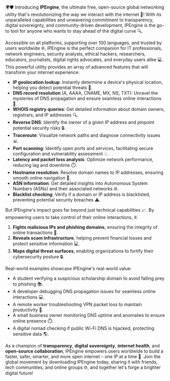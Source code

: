 🌍🛡️ Introducing **IPEngine**, the ultimate free, open-source global networking utility that's revolutionizing the way we interact with the internet 🚀! With its unparalleled capabilities and unwavering commitment to transparency, digital sovereignty, and community-driven development, IPEngine is the go-to tool for anyone who wants to stay ahead of the digital curve 🔍.

Accessible on all platforms, supporting over 100 languages, and trusted by users worldwide 🌐, IPEngine is the perfect companion for IT professionals, network engineers, security analysts, ethical hackers, researchers, educators, journalists, digital rights advocates, and everyday users alike 💻. This powerful utility provides an array of advanced features that will transform your internet experience:

*   **IP geolocation lookup**: Instantly determine a device's physical location, helping you detect potential threats 🚨.
*   **DNS record resolution** (A, AAAA, CNAME, MX, NS, TXT): Unravel the mysteries of DNS propagation and ensure seamless online interactions 📡.
*   **WHOIS registry queries**: Get detailed information about domain owners, registrars, and IP addresses 🔍.
*   **Reverse DNS**: Identify the owner of a given IP address and pinpoint potential security risks 🔒.
*   **Traceroute**: Visualize network paths and diagnose connectivity issues 📊.
*   **Port scanning**: Identify open ports and services, facilitating secure configuration and vulnerability assessment 💡.
*   **Latency and packet loss analysis**: Optimize network performance, reducing lag and downtime ⏱️.
*   **Hostname resolution**: Resolve domain names to IP addresses, ensuring smooth online navigation 🔗.
*   **ASN information**: Get detailed insights into Autonomous System Numbers (ASNs) and their associated networks 🌐.
*   **Blacklist checking**: Verify if a domain or IP address is blacklisted, preventing potential security breaches ⚠️.

But IPEngine's impact goes far beyond just technical capabilities 📈. By empowering users to take control of their online interactions, it:

1.  **Fights malicious IPs and phishing domains**, ensuring the integrity of online transactions 💸.
2.  **Reveals scam infrastructure**, helping prevent financial losses and protect sensitive information 💻.
3.  **Maps digital threat surfaces**, enabling organizations to fortify their cybersecurity posture 🔒.

Real-world examples showcase IPEngine's real-world value:

*   A student verifying a suspicious scholarship domain to avoid falling prey to phishing 📚.
*   A developer debugging DNS propagation issues for seamless online interactions 💻.
*   A remote worker troubleshooting VPN packet loss to maintain productivity 💼.
*   A small business owner monitoring DNS uptime and anomalies to ensure online presence ⏱️.
*   A digital nomad checking if public Wi-Fi DNS is hijacked, protecting sensitive data 🌎.

As a champion of **transparency**, **digital sovereignty**, **internet health**, and **open-source collaboration**, IPEngine empowers users worldwide to build a faster, safer, smarter, and more open internet – one IP at a time 🔑. Join the global movement by downloading IPEngine today, sharing it with friends, tech communities, and online groups 🌐, and together let's forge a brighter digital future!